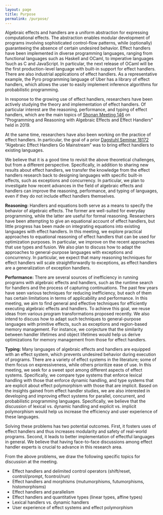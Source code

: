 ```yaml
---
layout: page
title: Purpose
permalink: /purpose/
---
```


Algebraic effects and handlers are a uniform abstraction for expressing computational effects. The abstraction enables modular development of programs involving sophisticated control-flow patterns, while (optionally) guaranteeing the absence of certain undesired behavior. Effect handlers have been implemented in diverse programming languages, ranging from functional languages such as Haskell and OCaml, to imperative languages 1such as C and JavaScript. In particular, the next release of OCaml will be the first production-level language with built-in support for effect handlers. There are also industrial applications of effect handlers. As a representative example, the Pyro programming language of Uber has a library of effect handlers, which allows the user to easily implement inference algorithms for probabilistic programming.

In response to the growing use of effect handlers, researchers have been actively studying the theory and implementation of effect handlers. Of particular interest are the reasoning, performance, and typing of effect handlers, which are the main topics of [Shonan Meeting 146](https://shonan.nii.ac.jp/seminars/146/) on "Programming and Reasoning with Algebraic Effects and Effect Handlers" held in 2019.

At the same time, researchers have also been working on the practice of effect handlers. In particular, the goal of a prior [Dagstuhl Seminar 18172](https://www.dagstuhl.de/seminars/seminar-calendar/seminar-details/18172) “Algebraic Effect Handlers Go Mainstream” was to bring effect handlers to existing languages.

We believe that it is a good time to revisit the above theoretical challenges, but from a different perspective. Specifically, in addition to sharing new results about effect handlers, we transfer the knowledge from the effect handlers research back to designing languages with specific built-in effects, such as exceptions and concurrency. In particular, we plan to investigate how recent advances in the field of algebraic effects and handlers can improve the reasoning, performance, and typing of languages, even if they do not include effect handlers themselves.

**Reasoning:** Handlers and equations both serve as a means to specify the behavior of algebraic effects. The former are well-suited for everyday programming, while the latter are useful for formal reasoning. Researchers have been attempting to give an equational account of effect handlers, but little progress has been made on integrating equations into existing languages with effect handlers. In this meeting, we explore practical approaches to equational reasoning of effect handlers that can be used for optimization purposes. In particular, we improve on the recent approaches that use types and fusion. We also plan to discuss how to adapt the approaches to general-purpose languages with exceptions and concurrency. In particular, we expect that many reasoning techniques for effect handlers will scale straightforwardly to exceptions, as effect handlers are a generalization of exception handlers.

**Performance:** There are several sources of inefficiency in running programs with algebraic effects and handlers, such as the runtime search for handlers and the process of capturing continuations. The past few years have seen various techniques for reducing inefficiency, but each of them has certain limitations in terms of applicability and performance. In this meeting, we aim to find general and effective techniques for efficiently executing algebraic effects and handlers. To achieve this goal, we reuse ideas from various program transformations proposed recently. We also intend to discuss how to adapt such techniques to general-purpose languages with primitive effects, such as exceptions and region-based memory management. For instance, we conjecture that the similarity between handler lifetimes and object lifetimes would help us derive optimizations for memory management from those for effect handlers.

**Typing:** Many languages of algebraic effects and handlers are equipped with an effect system, which prevents undesired behavior during execution of programs. There are a variety of effect systems in the literature; some of them focus on expressiveness, while others prioritize ease of use. In this meeting, we seek for a sweet spot among different aspects of effect systems. Specifically, we compare type systems that enforce lexical handling with those that enforce dynamic handling, and type systems that are explicit about effect polymorphism with those that are implicit. Based on the insights gained from effect handler studies, we are also interested in developing and improving effect systems for parallel, concurrent, and probabilistic programming languages. Specifically, we believe that the discussion of lexical vs. dynamic handling and explicit vs. implicit polymorphism would help us increase the efficiency and user experience of these languages.

Solving these problems has two potential outcomes. First, it fosters uses of effect handlers and thus increases modularity and safety of real-world programs. Second, it leads to better implementation of effectful languages in general. We believe that having face-to-face discussions among effect handler experts is crucial to advance in this research area.

From the above problems, we draw the following specific topics for discussion at the meeting.

-    Effect handlers and delimited control operators (shift/reset, control/prompt, fcontrol/run)
-    Effect handlers and morphisms (mutumorphisms, futumorphisms, histomorphisms)
-    Effect handlers and parallelism
-    Effect handlers and quantitative types (linear types, affine types)
-    Lexical handlers vs. dynamic handlers
-    User experience of effect systems and effect polymorphism
